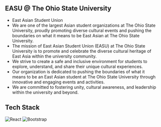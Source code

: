 ## EASU @ The Ohio State University
- East Asian Student Union
- We are one of the largest Asian student organizations at The Ohio State University, proudly promoting diverse cultural events and pushing the boundaries on what it means to be East Asian at The Ohio State University. 
- The mission of East Asian Student Union (EASU) at The Ohio State University is to promote and celebrate the diverse cultural heritage of East Asia within the university community. 
- We strive to create a safe and inclusive environment for students to explore, understand, and share their unique cultural experiences. 
- Our organization is dedicated to pushing the boundaries of what it means to be an East Asian student at The Ohio State University through innovative and engaging events and activities. 
- We are committed to fostering unity, cultural awareness, and leadership within the university and beyond.

## Tech Stack
![React](https://img.shields.io/badge/react-%2320232a.svg?style=for-the-badge&logo=react&logoColor=%2361DAFB)
![Bootstrap](https://img.shields.io/badge/bootstrap-%23563D7C.svg?style=for-the-badge&logo=bootstrap&logoColor=white)

